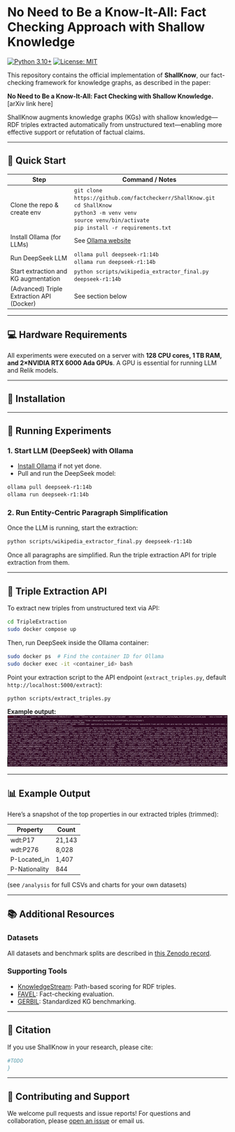 
# No Need to Be a Know-It-All: Fact Checking Approach with Shallow Knowledge

[![Python 3.10+](https://img.shields.io/badge/python-3.10+-blue.svg)](https://www.python.org)
[![License: MIT](https://img.shields.io/badge/License-MIT-yellow.svg)](LICENSE)

This repository contains the official implementation of **ShallKnow**, our fact-checking framework for knowledge graphs, as described in the paper:

**No Need to Be a Know-It-All: Fact Checking with Shallow Knowledge.** [arXiv link here]

ShallKnow augments knowledge graphs (KGs) with shallow knowledge—RDF triples extracted automatically from unstructured text—enabling more effective support or refutation of factual claims.

---

## 🚀 Quick Start

| **Step**                                | **Command / Notes**                                          |
|------------------------------------------|--------------------------------------------------------------|
| Clone the repo & create env              | `git clone https://github.com/factcheckerr/ShallKnow.git`<br>`cd ShallKnow`<br>`python3 -m venv venv`<br>`source venv/bin/activate`<br>`pip install -r requirements.txt` |
| Install Ollama (for LLMs)                | See [Ollama website](https://ollama.com/download)            |
| Run DeepSeek LLM                         | `ollama pull deepseek-r1:14b`<br>`ollama run deepseek-r1:14b`|
| Start extraction and KG augmentation     | `python scripts/wikipedia_extractor_final.py deepseek-r1:14b`|
| (Advanced) Triple Extraction API (Docker)| See section below                                            |

---

## 💻 Hardware Requirements

All experiments were executed on a server with **128 CPU cores, 1 TB RAM, and 2×NVIDIA RTX 6000 Ada GPUs**. A GPU is essential for running LLM and Relik models.

---

## 🔧 Installation


---

## 🧪 Running Experiments

### 1. Start LLM (DeepSeek) with Ollama

- [Install Ollama](https://ollama.com/download) if not yet done.
- Pull and run the DeepSeek model:

```bash
ollama pull deepseek-r1:14b
ollama run deepseek-r1:14b
```

### 2. Run Entity-Centric Paragraph Simplification

Once the LLM is running, start the extraction:

```bash
python scripts/wikipedia_extractor_final.py deepseek-r1:14b
```

Once all paragraphs are simplified. Run the triple extraction API for triple extraction from them.

---

## 🔄 Triple Extraction API 

To extract new triples from unstructured text via API:

```bash
cd TripleExtraction
sudo docker compose up
```

Then, run DeepSeek inside the Ollama container:
```bash
sudo docker ps  # Find the container ID for Ollama
sudo docker exec -it <container_id> bash
```

Point your extraction script to the API endpoint (`extract_triples.py`, default `http://localhost:5000/extract`):

```bash
python scripts/extract_triples.py
```
**Example output:**  
![Overview](utils/triples_extraction.png)

---

## 📊 Example Output

Here’s a snapshot of the top properties in our extracted triples (trimmed):

| Property         | Count    |
|------------------|----------|
| wdt:P17          | 21,143   |
| wdt:P276         | 8,028    |
| P-Located_in     | 1,407    |
| P-Nationality    | 844      |

(see `/analysis` for full CSVs and charts for your own datasets)

---

## 📚 Additional Resources

### Datasets

All datasets and benchmark splits are described in [this Zenodo record](https://zenodo.org/records/15390036).

### Supporting Tools

- [KnowledgeStream](https://github.com/saschaTrippel/knowledgestream): Path-based scoring for RDF triples.
- [FAVEL](https://github.com/dice-group/favel): Fact-checking evaluation.
- [GERBIL](https://gerbil-kbc.aksw.org/gerbil/config): Standardized KG benchmarking.

---

## 📜 Citation

If you use ShallKnow in your research, please cite:

```bibtex
#TODO 
}
```

---

## 🤝 Contributing and Support

We welcome pull requests and issue reports! For questions and collaboration, please [open an issue](https://github.com/factcheckerr/ShallKnow/issues) or email us.
